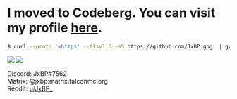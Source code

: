 # I moved to Codeberg. You can visit my profile [here](https://codeberg.org/JxBP).

```sh
$ curl --proto '=https' --tlsv1.3 -sS https://github.com/JxBP.gpg  | gpg --import
```

<img align="left" src="https://github-readme-stats.vercel.app/api/top-langs?username=JxBP&show_icons=true&locale=en&theme=radical&hide_border=true">
<img align="left" src="https://github-readme-stats.vercel.app/api?username=JxBP&show_icons=true&theme=radical&hide_border=true&hide_rank=true">

<br clear="left">

Discord: JxBP#7562  
Matrix: @jxbp:matrix.falconmc.org  
Reddit: [u/JxBP_](https://reddit.com/u/JxBP_)
